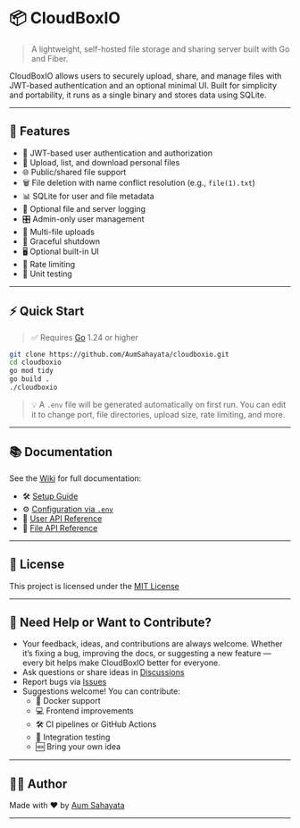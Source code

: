 # 📦 CloudBoxIO

> A lightweight, self-hosted file storage and sharing server built with Go and Fiber.

CloudBoxIO allows users to securely upload, share, and manage files with JWT-based authentication and an optional minimal UI. Built for simplicity and portability, it runs as a single binary and stores data using SQLite.

---

## 🚀 Features

- 🔐 JWT-based user authentication and authorization  
- 📁 Upload, list, and download personal files  
- 🌐 Public/shared file support  
- 🗑️ File deletion with name conflict resolution (e.g., `file(1).txt`)  
- 📊 SQLite for user and file metadata  
- 🧾 Optional file and server logging  
- 🎛️ Admin-only user management  
- 📂 Multi-file uploads  
- 🛑 Graceful shutdown  
- 🖥️ Optional built-in UI  
- 🚧 Rate limiting  
- 🧪 Unit testing  

---

## ⚡ Quick Start

> ✅ Requires [Go](https://golang.org/dl/) 1.24 or higher

```bash
git clone https://github.com/AumSahayata/cloudboxio.git
cd cloudboxio
go mod tidy
go build .
./cloudboxio
```

> 💡 A `.env` file will be generated automatically on first run. You can edit it to change port, file directories, upload size, rate limiting, and more.

---

## 📚 Documentation

See the [Wiki](https://github.com/AumSahayata/cloudboxio/wiki) for full documentation:

- 🛠️ [Setup Guide](https://github.com/AumSahayata/cloudboxio/wiki/Setup-Guide)  
- ⚙️ [Configuration via `.env`](https://github.com/AumSahayata/cloudboxio/wiki/Configurations)  
- 🔐 [User API Reference](https://github.com/AumSahayata/cloudboxio/wiki/User-APIs)  
- 📁 [File API Reference](https://github.com/AumSahayata/cloudboxio/wiki/File-APIs)  

---

## 📄 License

This project is licensed under the [MIT License](https://github.com/AumSahayata/cloudboxio/blob/main/LICENSE)

---

## 💬 Need Help or Want to Contribute?
- Your feedback, ideas, and contributions are always welcome. Whether it’s fixing a bug, improving the docs, or suggesting a new feature — every bit helps make CloudBoxIO better for everyone.
- Ask questions or share ideas in [Discussions](https://github.com/AumSahayata/cloudboxio/discussions)  
- Report bugs via [Issues](https://github.com/AumSahayata/cloudboxio/issues)  
- Suggestions welcome! You can contribute:
  - 🔄 Docker support  
  - 💻 Frontend improvements  
  - 🛠️ CI pipelines or GitHub Actions  
  - 🧪 Integration testing  
  - 🆕 Bring your own idea
---

## 👨‍💻 Author

Made with ❤️ by [Aum Sahayata](https://github.com/AumSahayata)

---